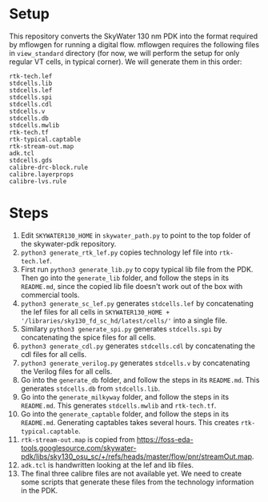 # Setup

This repository converts the SkyWater 130 nm PDK into the format required by mflowgen for running a digital flow. mflowgen requires the following files in `view_standard` directory (for now, we will perform the setup for only regular VT cells, in typical corner). We will generate them in this order:
```
rtk-tech.lef
stdcells.lib
stdcells.lef
stdcells.spi
stdcells.cdl
stdcells.v
stdcells.db
stdcells.mwlib
rtk-tech.tf
rtk-typical.captable
rtk-stream-out.map
adk.tcl
stdcells.gds
calibre-drc-block.rule
calibre.layerprops
calibre-lvs.rule
```

# Steps
1. Edit `SKYWATER130_HOME` in `skywater_path.py` to point to the top folder of the skywater-pdk repository.
2. `python3 generate_rtk_lef.py` copies technology lef file into `rtk-tech.lef`.
3. First run `python3 generate_lib.py` to copy typical lib file from the PDK. Then go into the `generate_lib` folder, and follow the steps in its `README.md`, since the copied lib file doesn't work out of the box with commercial tools.
4. `python3 generate_sc_lef.py` generates `stdcells.lef` by concatenating the lef files for all cells in `SKYWATER130_HOME + '/libraries/sky130_fd_sc_hd/latest/cells/'` into a single file.
5. Similary `python3 generate_spi.py` generates `stdcells.spi` by concatenating the spice files for all cells.
6. `python3 generate_cdl.py` generates `stdcells.cdl` by concatenating the cdl files for all cells.
7. `python3 generate_verilog.py` generates `stdcells.v` by concatenating the Verilog files for all cells.
8. Go into the `generate_db` folder, and follow the steps in its `README.md`. This generates `stdcells.db` from `stdcells.lib`.
9. Go into the `generate_milkyway` folder, and follow the steps in its `README.md`. This generates `stdcells.mwlib` and `rtk-tech.tf`.
10. Go into the `generate_captable` folder, and follow the steps in its `README.md`. Generating captables takes several hours. This creates `rtk-typical.captable`.
11. `rtk-stream-out.map` is copied from https://foss-eda-tools.googlesource.com/skywater-pdk/libs/sky130_osu_sc/+/refs/heads/master/flow/pnr/streamOut.map.
12. `adk.tcl` is handwritten looking at the lef and lib files.
13. The final three calibre files are not available yet. We need to create some scripts that generate these files from the technology information in the PDK.